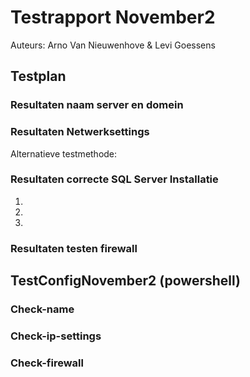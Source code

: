 # **Testrapport November2**

Auteurs: Arno Van Nieuwenhove & Levi Goessens

## Testplan

### Resultaten naam server en domein



### Resultaten Netwerksettings
 
  
Alternatieve testmethode:  


  
### Resultaten correcte SQL Server Installatie
1.  
2.  
3.  
  
### Resultaten testen firewall

 

## TestConfigNovember2 (powershell)
### Check-name

### Check-ip-settings

### Check-firewall

